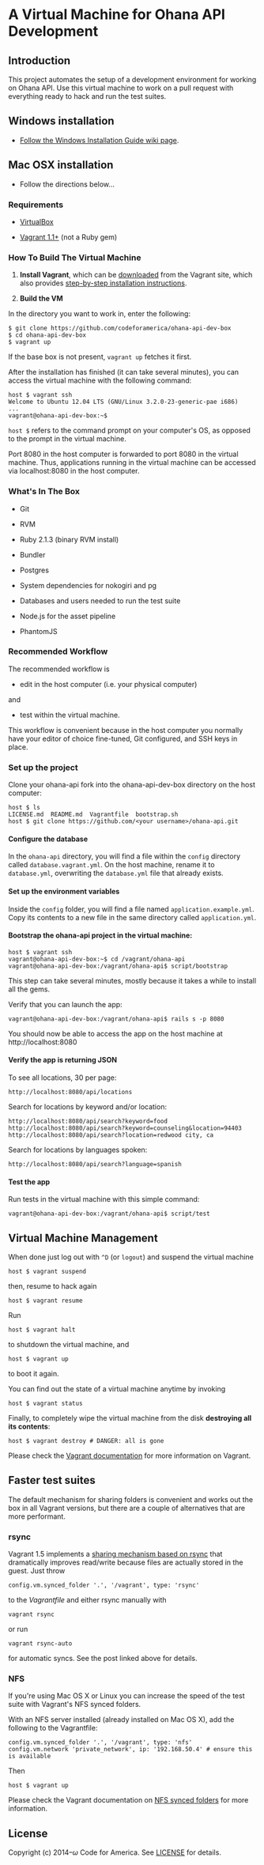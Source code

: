 # A Virtual Machine for Ohana API Development

## Introduction
This project automates the setup of a development environment for working on Ohana API. Use this virtual machine to work on a pull request with everything ready to hack and run the test suites.

## Windows installation
* [Follow the Windows Installation Guide wiki page](https://github.com/codeforamerica/ohana-api-dev-box/wiki/Windows-ohana-api-dev-box-installation-guide).

## Mac OSX installation
* Follow the directions below...

### Requirements
* [VirtualBox](https://www.virtualbox.org)

* [Vagrant 1.1+](http://vagrantup.com) (not a Ruby gem)

### How To Build The Virtual Machine
1. **Install Vagrant**, which can be [downloaded](http://www.vagrantup.com/downloads.html) from the Vagrant site, which also provides [step-by-step installation instructions](http://docs.vagrantup.com/v2/getting-started/index.html).

2. **Build the VM**

  In the directory you want to work in, enter the following:

  ```
  $ git clone https://github.com/codeforamerica/ohana-api-dev-box
  $ cd ohana-api-dev-box
  $ vagrant up
  ```

If the base box is not present, `vagrant up` fetches it first.

After the installation has finished (it can take several minutes), you can access the virtual machine with the following command:

    host $ vagrant ssh
    Welcome to Ubuntu 12.04 LTS (GNU/Linux 3.2.0-23-generic-pae i686)
    ...
    vagrant@ohana-api-dev-box:~$

`host $` refers to the command prompt on your computer's OS, as opposed to the prompt in the virtual machine.

Port 8080 in the host computer is forwarded to port 8080 in the virtual machine. Thus, applications running in the virtual machine can be accessed via localhost:8080 in the host computer.

### What's In The Box
* Git

* RVM

* Ruby 2.1.3 (binary RVM install)

* Bundler

* Postgres

* System dependencies for nokogiri and pg

* Databases and users needed to run the test suite

* Node.js for the asset pipeline

* PhantomJS

### Recommended Workflow
The recommended workflow is

* edit in the host computer (i.e. your physical computer)

and

* test within the virtual machine.

This workflow is convenient because in the host computer you normally have your editor of choice fine-tuned, Git configured, and SSH keys in place.

### Set up the project
Clone your ohana-api fork into the ohana-api-dev-box directory on the host computer:

    host $ ls
    LICENSE.md  README.md  Vagrantfile  bootstrap.sh
    host $ git clone https://github.com/<your username>/ohana-api.git

#### Configure the database

In the `ohana-api` directory, you will find a file within the `config` directory called `database.vagrant.yml`. On the host machine, rename it to `database.yml`, overwriting the `database.yml` file that already exists.

#### Set up the environment variables

Inside the `config` folder, you will find a file named `application.example.yml`. Copy its contents to a new file in the same directory called `application.yml`.

#### Bootstrap the ohana-api project in the virtual machine:

    host $ vagrant ssh
    vagrant@ohana-api-dev-box:~$ cd /vagrant/ohana-api
    vagrant@ohana-api-dev-box:/vagrant/ohana-api$ script/bootstrap

This step can take several minutes, mostly because it takes a while to install all the gems.

Verify that you can launch the app:

    vagrant@ohana-api-dev-box:/vagrant/ohana-api$ rails s -p 8080

You should now be able to access the app on the host machine at
http://localhost:8080

#### Verify the app is returning JSON
To see all locations, 30 per page:

    http://localhost:8080/api/locations

Search for locations by keyword and/or location:

    http://localhost:8080/api/search?keyword=food
    http://localhost:8080/api/search?keyword=counseling&location=94403
    http://localhost:8080/api/search?location=redwood city, ca

Search for locations by languages spoken:

    http://localhost:8080/api/search?language=spanish

#### Test the app

Run tests in the virtual machine with this simple command:

    vagrant@ohana-api-dev-box:/vagrant/ohana-api$ script/test

## Virtual Machine Management

When done just log out with `^D` (or `logout`) and suspend the virtual machine

    host $ vagrant suspend

then, resume to hack again

    host $ vagrant resume

Run

    host $ vagrant halt

to shutdown the virtual machine, and

    host $ vagrant up

to boot it again.

You can find out the state of a virtual machine anytime by invoking

    host $ vagrant status

Finally, to completely wipe the virtual machine from the disk **destroying all its contents**:

    host $ vagrant destroy # DANGER: all is gone

Please check the [Vagrant documentation](http://docs.vagrantup.com/v2/) for more information on Vagrant.

## Faster test suites

The default mechanism for sharing folders is convenient and works out the box in
all Vagrant versions, but there are a couple of alternatives that are more
performant.

### rsync

Vagrant 1.5 implements a [sharing mechanism based on rsync](https://www.vagrantup.com/blog/feature-preview-vagrant-1-5-rsync.html)
that dramatically improves read/write because files are actually stored in the
guest. Just throw

    config.vm.synced_folder '.', '/vagrant', type: 'rsync'

to the _Vagrantfile_ and either rsync manually with

    vagrant rsync

or run

    vagrant rsync-auto

for automatic syncs. See the post linked above for details.

### NFS

If you're using Mac OS X or Linux you can increase the speed of the test suite with Vagrant's NFS synced folders.

With an NFS server installed (already installed on Mac OS X), add the following to the Vagrantfile:

    config.vm.synced_folder '.', '/vagrant', type: 'nfs'
    config.vm.network 'private_network', ip: '192.168.50.4' # ensure this is available

Then

    host $ vagrant up

Please check the Vagrant documentation on [NFS synced folders](http://docs.vagrantup.com/v2/synced-folders/nfs.html) for more information.

## License

Copyright (c) 2014–<i>ω</i> Code for America. See [LICENSE](https://github.com/codeforamerica/ohana-api-dev-box/blob/master/LICENSE.md) for details.

